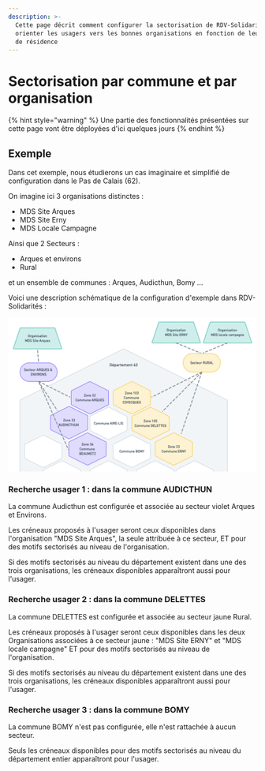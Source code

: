 ```yaml
---
description: >-
  Cette page décrit comment configurer la sectorisation de RDV-Solidarités pour
  orienter les usagers vers les bonnes organisations en fonction de leur commune
  de résidence
---
```


# Sectorisation par commune et par organisation

{% hint style="warning" %}
Une partie des fonctionnalités présentées sur cette page vont être déployées d'ici quelques jours
{% endhint %}

## Exemple

Dans cet exemple, nous étudierons un cas imaginaire et simplifié de configuration dans le Pas de Calais \(62\). 

On imagine ici 3 organisations distinctes : 

* MDS Site Arques
* MDS Site Erny
* MDS Locale Campagne

Ainsi que 2 Secteurs : 

* Arques et environs
* Rural

et un ensemble de communes : Arques, Audicthun, Bomy ...

Voici une description schématique de la configuration d'exemple dans RDV-Solidarités :

![Sch&#xE9;ma de la configuration de la sectorisation en exemple](../.gitbook/assets/sectorisation_explanations-c08b09070b679859842b9a8e9f4f232a.png)

### **Recherche usager 1 : dans la commune AUDICTHUN**

La commune Audicthun est configurée et associée au secteur violet Arques et Environs. 

Les créneaux proposés à l'usager seront ceux disponibles dans l'organisation "MDS Site Arques", la seule attribuée à ce secteur, ET pour des motifs sectorisés au niveau de l'organisation.

Si des motifs sectorisés au niveau du département existent dans une des trois organisations, les créneaux disponibles apparaîtront aussi pour l'usager.

### **Recherche usager 2 : dans la commune DELETTES**

La commune DELETTES est configurée et associée au secteur jaune Rural.

Les créneaux proposés à l'usager seront ceux disponibles dans les deux Organisations associées à ce secteur jaune : "MDS Site ERNY" et "MDS locale campagne" ET pour des motifs sectorisés au niveau de l'organisation.

Si des motifs sectorisés au niveau du département existent dans une des trois organisations, les créneaux disponibles apparaîtront aussi pour l'usager.

### **Recherche usager 3 : dans la commune BOMY**

La commune BOMY n'est pas configurée, elle n'est rattachée à aucun secteur.

Seuls les créneaux disponibles pour des motifs sectorisés au niveau du département entier apparaîtront pour l'usager.

